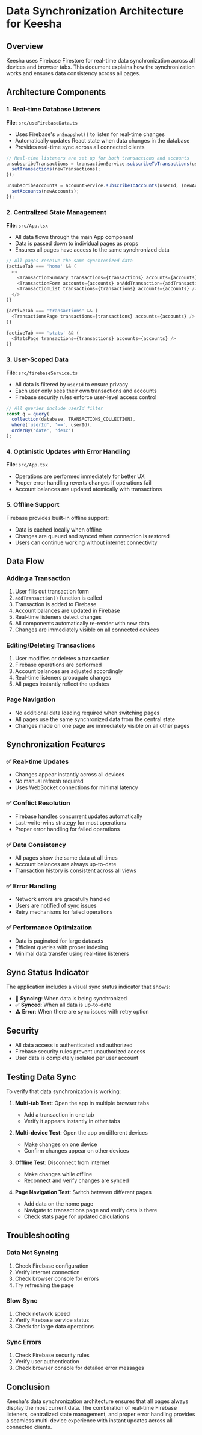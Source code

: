 # Data Synchronization Architecture for Keesha

## Overview

Keesha uses Firebase Firestore for real-time data synchronization across all devices and browser tabs. This document explains how the synchronization works and ensures data consistency across all pages.

## Architecture Components

### 1. Real-time Database Listeners

**File**: `src/useFirebaseData.ts`

- Uses Firebase's `onSnapshot()` to listen for real-time changes
- Automatically updates React state when data changes in the database
- Provides real-time sync across all connected clients

```typescript
// Real-time listeners are set up for both transactions and accounts
unsubscribeTransactions = transactionService.subscribeToTransactions(userId, (newTransactions) => {
  setTransactions(newTransactions);
});

unsubscribeAccounts = accountService.subscribeToAccounts(userId, (newAccounts) => {
  setAccounts(newAccounts);
});
```

### 2. Centralized State Management

**File**: `src/App.tsx`

- All data flows through the main App component
- Data is passed down to individual pages as props
- Ensures all pages have access to the same synchronized data

```typescript
// All pages receive the same synchronized data
{activeTab === 'home' && (
  <>
    <TransactionSummary transactions={transactions} accounts={accounts} />
    <TransactionForm accounts={accounts} onAddTransaction={addTransaction} />
    <TransactionList transactions={transactions} accounts={accounts} />
  </>
)}

{activeTab === 'transactions' && (
  <TransactionsPage transactions={transactions} accounts={accounts} />
)}

{activeTab === 'stats' && (
  <StatsPage transactions={transactions} accounts={accounts} />
)}
```

### 3. User-Scoped Data

**File**: `src/firebaseService.ts`

- All data is filtered by `userId` to ensure privacy
- Each user only sees their own transactions and accounts
- Firebase security rules enforce user-level access control

```typescript
// All queries include userId filter
const q = query(
  collection(database, TRANSACTIONS_COLLECTION),
  where('userId', '==', userId),
  orderBy('date', 'desc')
);
```

### 4. Optimistic Updates with Error Handling

**File**: `src/App.tsx`

- Operations are performed immediately for better UX
- Proper error handling reverts changes if operations fail
- Account balances are updated atomically with transactions

### 5. Offline Support

Firebase provides built-in offline support:
- Data is cached locally when offline
- Changes are queued and synced when connection is restored
- Users can continue working without internet connectivity

## Data Flow

### Adding a Transaction

1. User fills out transaction form
2. `addTransaction()` function is called
3. Transaction is added to Firebase
4. Account balances are updated in Firebase
5. Real-time listeners detect changes
6. All components automatically re-render with new data
7. Changes are immediately visible on all connected devices

### Editing/Deleting Transactions

1. User modifies or deletes a transaction
2. Firebase operations are performed
3. Account balances are adjusted accordingly
4. Real-time listeners propagate changes
5. All pages instantly reflect the updates

### Page Navigation

- No additional data loading required when switching pages
- All pages use the same synchronized data from the central state
- Changes made on one page are immediately visible on all other pages

## Synchronization Features

### ✅ Real-time Updates
- Changes appear instantly across all devices
- No manual refresh required
- Uses WebSocket connections for minimal latency

### ✅ Conflict Resolution
- Firebase handles concurrent updates automatically
- Last-write-wins strategy for most operations
- Proper error handling for failed operations

### ✅ Data Consistency
- All pages show the same data at all times
- Account balances are always up-to-date
- Transaction history is consistent across all views

### ✅ Error Handling
- Network errors are gracefully handled
- Users are notified of sync issues
- Retry mechanisms for failed operations

### ✅ Performance Optimization
- Data is paginated for large datasets
- Efficient queries with proper indexing
- Minimal data transfer using real-time listeners

## Sync Status Indicator

The application includes a visual sync status indicator that shows:
- 🔄 **Syncing**: When data is being synchronized
- ✅ **Synced**: When all data is up-to-date
- ⚠️ **Error**: When there are sync issues with retry option

## Security

- All data access is authenticated and authorized
- Firebase security rules prevent unauthorized access
- User data is completely isolated per user account

## Testing Data Sync

To verify that data synchronization is working:

1. **Multi-tab Test**: Open the app in multiple browser tabs
   - Add a transaction in one tab
   - Verify it appears instantly in other tabs

2. **Multi-device Test**: Open the app on different devices
   - Make changes on one device
   - Confirm changes appear on other devices

3. **Offline Test**: Disconnect from internet
   - Make changes while offline
   - Reconnect and verify changes are synced

4. **Page Navigation Test**: Switch between different pages
   - Add data on the home page
   - Navigate to transactions page and verify data is there
   - Check stats page for updated calculations

## Troubleshooting

### Data Not Syncing
1. Check Firebase configuration
2. Verify internet connection
3. Check browser console for errors
4. Try refreshing the page

### Slow Sync
1. Check network speed
2. Verify Firebase service status
3. Check for large data operations

### Sync Errors
1. Check Firebase security rules
2. Verify user authentication
3. Check browser console for detailed error messages

## Conclusion

Keesha's data synchronization architecture ensures that all pages always display the most current data. The combination of real-time Firebase listeners, centralized state management, and proper error handling provides a seamless multi-device experience with instant updates across all connected clients.
